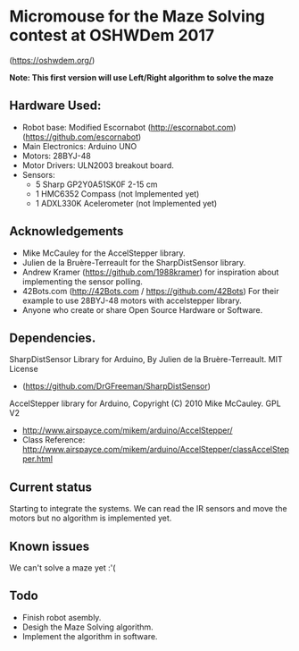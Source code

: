 # Micromouse for the Maze Solving contest at OSHWDem 2017 
(https://oshwdem.org/)

__Note: This first version will use Left/Right algorithm to solve the maze__

## Hardware Used:
  * Robot base: Modified Escornabot (http://escornabot.com) (https://github.com/escornabot)
  * Main Electronics: Arduino UNO
  * Motors: 28BYJ-48
  * Motor Drivers: ULN2003 breakout board.
  * Sensors:
    * 5 Sharp GP2Y0A51SK0F  2-15 cm
    * 1 HMC6352 Compass (not Implemented yet)
    * 1 ADXL330K Acelerometer (not Implemented yet)
    
## Acknowledgements

* Mike McCauley for the AccelStepper library.
* Julien de la Bruère-Terreault for the SharpDistSensor library.
* Andrew Kramer (https://github.com/1988kramer) for inspiration about implementing the sensor polling.
* 42Bots.com (http://42Bots.com / https://github.com/42Bots) For their example to use 28BYJ-48 motors with accelstepper library.
* Anyone who create or share Open Source Hardware or Software.

## Dependencies.
SharpDistSensor Library for Arduino, By Julien de la Bruère-Terreault. MIT License 
  * (https://github.com/DrGFreeman/SharpDistSensor)
  
AccelStepper library for Arduino, Copyright (C) 2010 Mike McCauley. GPL V2 
  * http://www.airspayce.com/mikem/arduino/AccelStepper/
  * Class Reference: http://www.airspayce.com/mikem/arduino/AccelStepper/classAccelStepper.html

## Current status

Starting to integrate the systems.
We can read the IR sensors and move the motors but no algorithm is implemented yet.

## Known issues

We can't solve a maze yet :'(

## Todo

* Finish robot asembly.
* Desigh the Maze Solving algorithm.
* Implement the algorithm in software.
